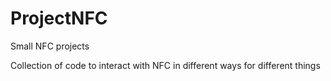 # ProjectNFC
Small NFC projects


Collection of code to interact with NFC in different ways for different things
